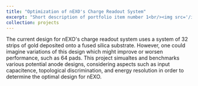 ```yaml
---
title: "Optimization of nEXO's Charge Readout System"
excerpt: "Short description of portfolio item number 1<br/><img src='/images/tile_testing.JPEG'>"
collection: projects
---
```

The current design for nEXO's charge readout system uses a system of 32 strips of gold deposited onto a fused silica substrate. However, one could imagine variations of this design which might improve or worsen performance, such as 64 pads. This project simualtes and benchmarks various potential anode designs, considering aspects such as input capacitence, topological discrimination, and energy resolution in order to determine the optimal design for nEXO.